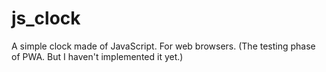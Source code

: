 # js_clock
A simple clock made of JavaScript. For web browsers. (The testing phase of PWA. But I haven't implemented it yet.)

